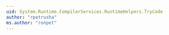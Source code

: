 ```yaml
---
uid: System.Runtime.CompilerServices.RuntimeHelpers.TryCode
author: "rpetrusha"
ms.author: "ronpet"
---
```

